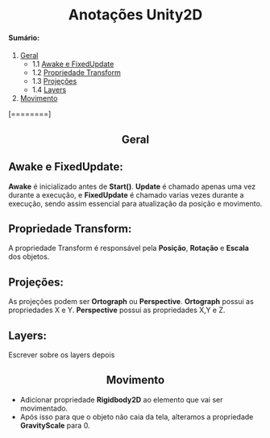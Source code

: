 
# <center>Anotações Unity2D</center>

#### Sumário:

 1. [Geral](#Geral)
	* 1.1 [Awake e FixedUpdate](#Awake-e-FixedUpdate)
	* 1.2 [Propriedade Transform](#Propriedade-Transform)
	* 1.3 [Projeções](#Projeções)
	* 1.4 [Layers](#Layers)
 2. [Movimento](#Movimento)

[========]




## <center>Geral</center>
## **Awake e FixedUpdate:**
**Awake** é inicializado antes de **Start()**.
**Update** é chamado apenas uma vez durante a execução, e **FixedUpdate** é chamado varias vezes durante a execução, sendo assim essencial para atualização da posição e movimento.
## Propriedade Transform:
A propriedade Transform é responsável pela **Posição**, **Rotação** e **Escala** dos objetos.

## Projeções:
As projeções podem ser **Ortograph** ou **Perspective**.
**Ortograph** possui as propriedades X e Y.
**Perspective** possui as propriedades X,Y e Z.

## Layers:
Escrever sobre os layers depois

## <center>Movimento</center>
- Adicionar propriedade **Rigidbody2D** ao elemento que vai ser movimentado.
- Após isso para que o objeto não caia da tela, alteramos a propriedade **GravityScale** para 0.
